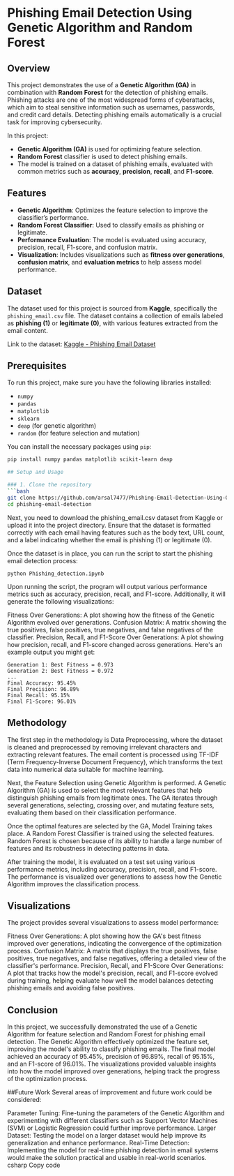 # Phishing Email Detection Using Genetic Algorithm and Random Forest

## Overview

This project demonstrates the use of a **Genetic Algorithm (GA)** in combination with **Random Forest** for the detection of phishing emails. Phishing attacks are one of the most widespread forms of cyberattacks, which aim to steal sensitive information such as usernames, passwords, and credit card details. Detecting phishing emails automatically is a crucial task for improving cybersecurity.

In this project:
- **Genetic Algorithm (GA)** is used for optimizing feature selection.
- **Random Forest** classifier is used to detect phishing emails.
- The model is trained on a dataset of phishing emails, evaluated with common metrics such as **accuracy**, **precision**, **recall**, and **F1-score**.

## Features

- **Genetic Algorithm**: Optimizes the feature selection to improve the classifier’s performance.
- **Random Forest Classifier**: Used to classify emails as phishing or legitimate.
- **Performance Evaluation**: The model is evaluated using accuracy, precision, recall, F1-score, and confusion matrix.
- **Visualization**: Includes visualizations such as **fitness over generations**, **confusion matrix**, and **evaluation metrics** to help assess model performance.

## Dataset

The dataset used for this project is sourced from **Kaggle**, specifically the `phishing_email.csv` file. The dataset contains a collection of emails labeled as **phishing (1)** or **legitimate (0)**, with various features extracted from the email content. 

Link to the dataset: [Kaggle - Phishing Email Dataset](https://www.kaggle.com/datasets/naserabdullahalam/phishing-email-dataset)

## Prerequisites

To run this project, make sure you have the following libraries installed:

- `numpy`
- `pandas`
- `matplotlib`
- `sklearn`
- `deap` (for genetic algorithm)
- `random` (for feature selection and mutation)

You can install the necessary packages using `pip`:

```bash
pip install numpy pandas matplotlib scikit-learn deap

## Setup and Usage

### 1. Clone the repository
```bash
git clone https://github.com/arsal7477/Phishing-Email-Detection-Using-Genetic-Algo/blob/main/Phishing_detection.ipynb
cd phishing-email-detection
```
Next, you need to download the phishing_email.csv dataset from Kaggle or upload it into the project directory. Ensure that the dataset is formatted correctly with each email having features such as the body text, URL count, and a label indicating whether the email is phishing (1) or legitimate (0).

Once the dataset is in place, you can run the script to start the phishing email detection process:
```
python Phishing_detection.ipynb
```

Upon running the script, the program will output various performance metrics such as accuracy, precision, recall, and F1-score. Additionally, it will generate the following visualizations:

Fitness Over Generations: A plot showing how the fitness of the Genetic Algorithm evolved over generations.
Confusion Matrix: A matrix showing the true positives, false positives, true negatives, and false negatives of the classifier.
Precision, Recall, and F1-Score Over Generations: A plot showing how precision, recall, and F1-score changed across generations.
Here's an example output you might get:
```
Generation 1: Best Fitness = 0.973
Generation 2: Best Fitness = 0.972
...
Final Accuracy: 95.45%
Final Precision: 96.89%
Final Recall: 95.15%
Final F1-Score: 96.01%
```
## Methodology
The first step in the methodology is Data Preprocessing, where the dataset is cleaned and preprocessed by removing irrelevant characters and extracting relevant features. The email content is processed using TF-IDF (Term Frequency-Inverse Document Frequency), which transforms the text data into numerical data suitable for machine learning.

Next, the Feature Selection using Genetic Algorithm is performed. A Genetic Algorithm (GA) is used to select the most relevant features that help distinguish phishing emails from legitimate ones. The GA iterates through several generations, selecting, crossing over, and mutating feature sets, evaluating them based on their classification performance.

Once the optimal features are selected by the GA, Model Training takes place. A Random Forest Classifier is trained using the selected features. Random Forest is chosen because of its ability to handle a large number of features and its robustness in detecting patterns in data.

After training the model, it is evaluated on a test set using various performance metrics, including accuracy, precision, recall, and F1-score. The performance is visualized over generations to assess how the Genetic Algorithm improves the classification process.

## Visualizations
The project provides several visualizations to assess model performance:

Fitness Over Generations: A plot showing how the GA's best fitness improved over generations, indicating the convergence of the optimization process.
Confusion Matrix: A matrix that displays the true positives, false positives, true negatives, and false negatives, offering a detailed view of the classifier's performance.
Precision, Recall, and F1-Score Over Generations: A plot that tracks how the model's precision, recall, and F1-score evolved during training, helping evaluate how well the model balances detecting phishing emails and avoiding false positives.

## Conclusion
In this project, we successfully demonstrated the use of a Genetic Algorithm for feature selection and Random Forest for phishing email detection. The Genetic Algorithm effectively optimized the feature set, improving the model's ability to classify phishing emails. The final model achieved an accuracy of 95.45%, precision of 96.89%, recall of 95.15%, and an F1-score of 96.01%. The visualizations provided valuable insights into how the model improved over generations, helping track the progress of the optimization process.

##Future Work
Several areas of improvement and future work could be considered:

Parameter Tuning: Fine-tuning the parameters of the Genetic Algorithm and experimenting with different classifiers such as Support Vector Machines (SVM) or Logistic Regression could further improve performance.
Larger Dataset: Testing the model on a larger dataset would help improve its generalization and enhance performance.
Real-Time Detection: Implementing the model for real-time phishing detection in email systems would make the solution practical and usable in real-world scenarios.
csharp
Copy code

